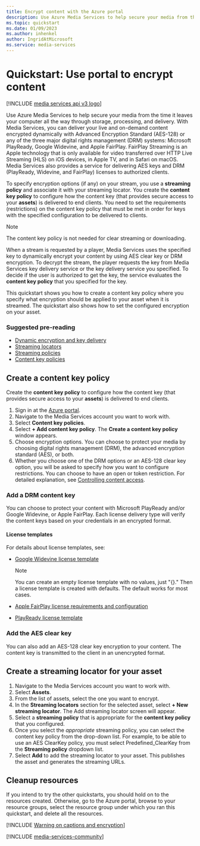 ```yaml
---
title: Encrypt content with the Azure portal
description: Use Azure Media Services to help secure your media from the time it leaves your computer all the way through storage, processing, and delivery. With Media Services, you can deliver your live and on-demand content encrypted dynamically with Advanced Encryption Standard (AES-128) or any of the three major digital rights management (DRM) systems - Microsoft PlayReady, Google Widevine, and Apple FairPlay. FairPlay Streaming is an Apple technology that is only available for video transferred over HTTP Live Streaming (HLS) on iOS devices, in Apple TV, and in Safari on macOS. Media Services also provides a service for delivering AES keys and DRM (PlayReady, Widevine, and FairPlay) licenses to authorized clients.
ms.topic: quickstart
ms.date: 01/09/2023
ms.author: inhenkel
author: IngridAtMicrosoft
ms.service: media-services
---
```


# Quickstart: Use portal to encrypt content

[!INCLUDE [media services api v3 logo](./includes/v3-hr.md)]

Use Azure Media Services to help secure your media from the time it leaves your computer all the way through storage, processing, and delivery. With Media Services, you can deliver your live and on-demand content encrypted dynamically with Advanced Encryption Standard (AES-128) or any of the three major digital rights management (DRM) systems: Microsoft PlayReady, Google Widevine, and Apple FairPlay. FairPlay Streaming is an Apple technology that is only available for video transferred over HTTP Live Streaming (HLS) on iOS devices, in Apple TV, and in Safari on macOS. Media Services also provides a service for delivering AES keys and DRM (PlayReady, Widevine, and FairPlay) licenses to authorized clients.

To specify encryption options (if any) on your stream, you use a **streaming policy** and associate it with your streaming locator. You create the **content key policy** to configure how the content key (that provides secure access to your **assets**) is delivered to end clients. You need to set the requirements (restrictions) on the content key policy that must be met in order for keys with the specified configuration to be delivered to clients.

> [!NOTE]
> The content key policy is not needed for clear streaming or downloading.

When a stream is requested by a player, Media Services uses the specified key to dynamically encrypt your content by using AES clear key or DRM encryption. To decrypt the stream, the player requests the key from Media Services key delivery service or the key delivery service you specified. To decide if the user is authorized to get the key, the service evaluates the  **content key policy** that you specified for the key.

This quickstart shows you how to create a content key policy where you specify what encryption should be applied to your asset when it is streamed. The quickstart also shows how to set the configured encryption on your asset.

### Suggested pre-reading

* [Dynamic encryption and key delivery](drm-content-protection-concept.md)
* [Streaming locators](stream-streaming-locators-concept.md)
* [Streaming policies](stream-streaming-policy-concept.md)
* [Content key policies](drm-content-key-policy-concept.md)

## Create a content key policy

Create the **content key policy** to configure how the content key (that provides secure access to your **assets**) is delivered to end clients.

1. Sign in at the [Azure portal](https://portal.azure.com/).
1. Navigate to the Media Services account you want to work with.
1. Select **Content key policies**.
1. Select **+ Add content key policy**. The **Create a content key policy** window appears.
1. Choose encryption options. You can choose to protect your media by choosing digital rights management (DRM), the advanced encryption standard (AES), or both.
1. Whether you choose one of the DRM options or an AES-128 clear key option, you will be asked to specify how you want to configure restrictions. You can choose to have an open or token restriction. For detailed explanation, see [Controlling content access](drm-content-protection-concept.md#controlling-content-access).

### Add a DRM content key

You can choose to protect your content with Microsoft PlayReady and/or Google Widevine, or Apple FairPlay. Each license delivery type will verify the content keys based on your credentials in an encrypted format.

#### License templates

For details about license templates, see:

- [Google Widevine license template](drm-widevine-license-template-concept.md)

    > [!NOTE]
    > You can create an empty license template with no values, just "{}." Then a license template is created with defaults. The default works for most cases.

- [Apple FairPlay license requirements and configuration](drm-fairplay-license-overview.md)
- [PlayReady license template](drm-playready-license-template-concept.md)

### Add the AES clear key

You can also add an AES-128 clear key encryption to your content. The content key is transmitted to the client in an unencrypted format.

## Create a streaming locator for your asset

1. Navigate to the Media Services account you want to work with.
1. Select **Assets**.
1. From the list of assets, select the one you want to encrypt.
1. In the **Streaming locators** section for the selected asset, select **+ New streaming locator**. The Add streaming locator screen will appear.
1. Select a **streaming policy** that is appropriate for the **content key policy** that you configured.
1. Once you select the *appropriate* streaming policy, you can select the content key policy from the drop-down list. For example, to be able to use an AES ClearKey policy, you must select Predefined_ClearKey from the **Streaming policy** dropdown list.
1. Select **Add** to add the streaming locator to your asset. This publishes the asset and generates the streaming URLs.

## Cleanup resources

If you intend to try the other quickstarts, you should hold on to the resources created. Otherwise, go to the Azure portal, browse to your resource groups, select the resource group under which you ran this quickstart, and delete all the resources.

[!INCLUDE [Warning on captions and encryption](./includes/warning-captions-encryption.md)]

[!INCLUDE [media-services-community](includes/media-services-community.md)]
